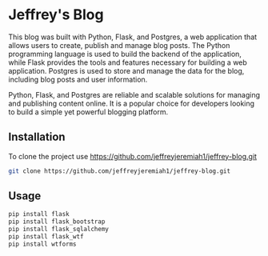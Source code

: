 # Jeffrey's Blog

This blog was built with Python, Flask, and Postgres, a web application that allows users to create, publish and manage blog posts. The Python programming language is used to build the backend of the application, while Flask provides the tools and features necessary for building a web application. Postgres is used to store and manage the data for the blog, including blog posts and user information.

Python, Flask, and Postgres are reliable and scalable solutions for managing and publishing content online. It is a popular choice for developers looking to build a simple yet powerful blogging platform.
## Installation

To clone the project use https://github.com/jeffreyjeremiah1/jeffrey-blog.git
```bash
git clone https://github.com/jeffreyjeremiah1/jeffrey-blog.git
```
## Usage

```bash
pip install flask
pip install flask_bootstrap
pip install flask_sqlalchemy
pip install flask_wtf
pip install wtforms

```

